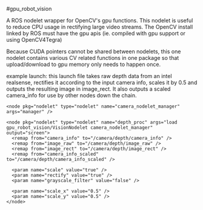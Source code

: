 #gpu_robot_vision

A ROS nodelet wrapper for OpenCV's gpu functions. This nodelet is useful to reduce CPU usage in rectifying large video streams. The OpenCV install linked by ROS must have the gpu apis (ie. compiled with gpu support or using OpenCV4Tegra)

Because CUDA pointers cannot be shared between nodelets, this one nodelet contains various CV related functions in one package so that upload/download to gpu memory only needs to happen once.

example launch:
this launch file takes raw depth data from an intel realsense, rectifies it according to the input camera info, scales it by 0.5 and outputs the resulting image in image_rect. It also outputs a scaled camera_info for use by other nodes down the chain.

```
<node pkg="nodelet" type="nodelet" name="camera_nodelet_manager"  args="manager" />

<node pkg="nodelet" type="nodelet" name="depth_proc" args="load gpu_robot_vision/VisionNodelet camera_nodelet_manager" output="screen">
  <remap from="camera_info" to="/camera/depth/camera_info" />
  <remap from="image_raw" to="/camera/depth/image_raw" />
  <remap from="image_rect" to="/camera/depth/image_rect" />
  <remap from="camera_info_scaled" to="/camera/depth/camera_info_scaled" />

  <param name="scale" value="true" />
  <param name="rectify" value="true" />
  <param name="grayscale_filter" value="false" />

  <param name="scale_x" value="0.5" />
  <param name="scale_y" value="0.5" />
</node>
```
